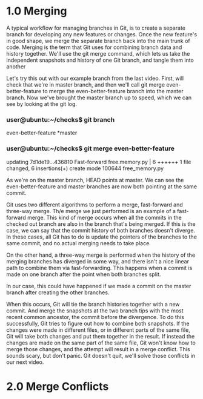 # 1.0 Merging

A typical workflow for managing branches in Git, is to create a separate branch for developing any new features or changes. Once the new feature's in good shape, we merge the 
separate branch back into the main trunk of code. Merging is the term that Git uses for combining branch data and history together. We'll use the git merge command, which lets 
us take the independent snapshots and history of one Git branch, and tangle them into another

Let's try this out with our example branch from the last video. First, will check that we're in master branch, and then we'll call git merge even-better-feature to merge the 
even-better-feature branch into the master branch. Now we've brought the master branch up to speed, which we can see by looking at the git log.

### user@ubuntu:~/checks$ git branch
even-better-feature
*master

### user@ubuntu:~/checks$ git merge even-better-feature
updating 7d1de19...436810
Fast-forward
     free.memory.py | 6 ++++++
     1 file changed, 6 insertions(+)
     create mode 100644 free_memory.py

As we're on the master branch, HEAD points at master. We can see the even-better-feature and master branches are now both pointing at the same commit.

Git uses two different algorithms to perform a merge, fast-forward and three-way merge. Th/e merge we just performed is an example of a fast-forward merge. This kind of merge 
occurs when all the commits in the checked out branch are also in the branch that's being merged. If this is the case, we can say that the commit history of both branches doesn't 
diverge. In these cases, all Git has to do is update the pointers of the branches to the same commit, and no actual merging needs to take place. 

On the other hand, a three-way merge is performed when the history of the merging branches has diverged in some way, and there isn't a nice linear path to combine them via fast-forwarding. This happens when
a commit is made on one branch after the point when both branches split.

In our case, this could have happened if we made a commit on the master branch after creating the other branches.

When this occurs, Git will tie the branch histories together with a new commit. And merge the snapshots at the two branch tips with the most recent common ancestor, the commit 
before the divergence. To do this successfully, Git tries to figure out how to combine both snapshots. If the changes were made in different files, or in different parts of the
same file, Git will take both changes and put them together in the result. If instead the changes are made on the same part of the same file, Git won't know how to merge those
changes, and the attempt will result in a merge conflict. This sounds scary, but don't panic. Git doesn't quit, we'll solve those conflicts in our next video.

# 2.0 Merge Conflicts
